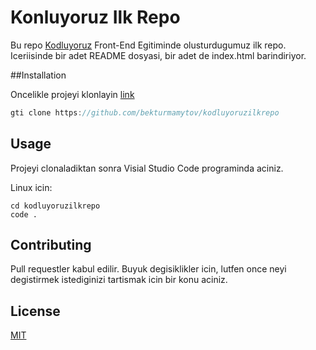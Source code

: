 # Konluyoruz Ilk Repo

Bu repo [Kodluyoruz](http://www.kodluyoruz.org) Front-End Egitiminde olusturdugumuz ilk repo. Iceriisinde bir adet README dosyasi, bir adet de index.html barindiriyor. 

##Installation

Oncelikle projeyi klonlayin [link](https://github.com/bekturmamytov/kodluyoruzilkrepo)
```swift
gti clone https://github.com/bekturmamytov/kodluyoruzilkrepo
```

## Usage

Projeyi clonaladiktan sonra Visial Studio Code programinda aciniz.

Linux icin:

```
cd kodluyoruzilkrepo
code .
```

## Contributing

Pull requestler kabul edilir. Buyuk degisiklikler icin, lutfen once neyi degistirmek istediginizi tartismak icin bir konu aciniz.

## License

[MIT](http://mit.edu)
